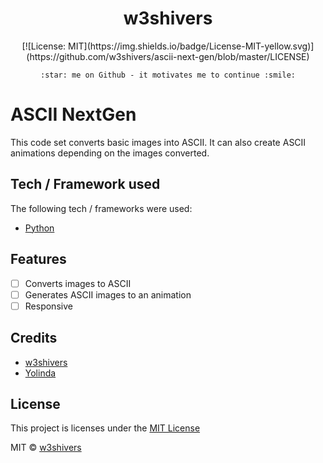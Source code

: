 <h1 align="center">w3shivers</h1>

<div align="center">
    [![License: MIT](https://img.shields.io/badge/License-MIT-yellow.svg)](https://github.com/w3shivers/ascii-next-gen/blob/master/LICENSE)

    :star: me on Github - it motivates me to continue :smile:
</div>

# ASCII NextGen

This code set converts basic images into ASCII. It can also create ASCII animations depending on the images converted. 

## Tech / Framework used
The following tech / frameworks were used:
- <a href="https://www.python.org/" target="_blank" title="Python">Python</a>

## Features
- [ ] Converts images to ASCII
- [ ] Generates ASCII images to an animation
- [ ] Responsive

## Credits
- <a href="https://github.com/w3shivers" target="_blank" title="w3shivers">w3shivers</a>
- <a href="https://github.com/Yolinda" target="_blank" title="Yolinda">Yolinda</a>

## License
This project is licenses under the <a href="https://github.com/w3shivers/ascii-next-gen/blob/master/LICENSE" target="_blank" title="MIT License">MIT License</a>

MIT © <a href="https://github.com/w3shivers" target="_blank" title="w3shivers">w3shivers</a>
